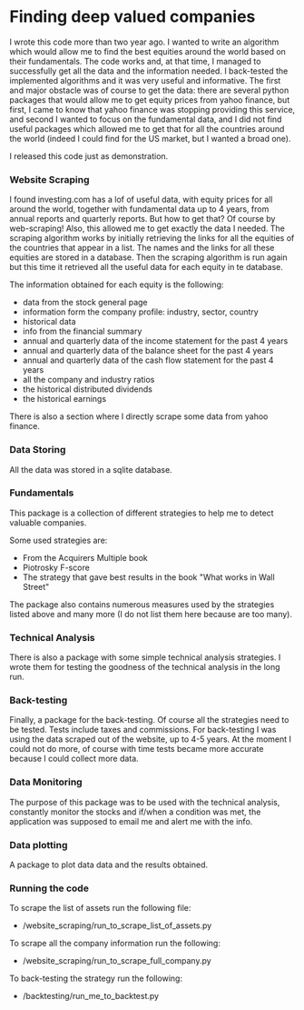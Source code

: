 # Finding deep valued companies

I wrote this code more than two year ago. I wanted to write an algorithm which would allow me to find the best equities 
around the world based on their fundamentals.
The code works and, at that time, I managed to successfully get all the data and the information needed. I back-tested 
the implemented algorithms and it was very useful and informative.
The first and major obstacle was of course to get the data: there are several python packages that would allow me
to get equity prices from yahoo finance, but first, I came to know that yahoo finance was stopping providing this
service, and second I wanted to focus on the fundamental data, and I did not find useful packages which allowed
me to get that for all the countries around the world (indeed I could find for the US market, but I wanted a broad one).

I released this code just as demonstration.

### Website Scraping

I found investing.com has a lof of useful data, with equity prices for all around the world,
together with fundamental data up to 4 years, from annual reports and quarterly reports. 
But how to get that? Of course by web-scraping! Also, this allowed me to get exactly the data I needed.
The scraping algorithm works by initially retrieving the links for all the equities of the countries that appear
in a list. The names and the links for all these equities are stored in a database.
Then the scraping algorithm is run again but this time it retrieved all the useful data for each equity in te database.

The information obtained for each equity is the following:

* data from the stock general page
* information form the company profile: industry, sector, country
* historical data
* info from the financial summary
* annual and quarterly data of the income statement for the past 4 years
* annual and quarterly data of the balance sheet for the past 4 years
* annual and quarterly data of the cash flow statement for the past 4 years
* all the company and industry ratios
* the historical distributed dividends
* the historical earnings

There is also a section where I directly scrape some data from yahoo finance.

### Data Storing

All the data was stored in a sqlite database.

### Fundamentals

This package is a collection of different strategies to help me to detect valuable companies.

Some used strategies are:
* From the Acquirers Multiple book
* Piotrosky F-score
* The strategy that gave best results in the book "What works in Wall Street"

The package also contains numerous measures used by the strategies listed above and many more (I do not list them here 
because are too many).

### Technical Analysis

There is also a package with some simple technical analysis strategies. I wrote them for testing the goodness of the 
technical analysis in the long run. 

### Back-testing

Finally, a package for the back-testing. Of course all the strategies need to be tested. Tests include taxes and 
commissions.
For back-testing I was using the data scraped out of the website, up to 4-5 years. 
At the moment I could not do more, of course with time tests became more accurate because I could collect more data.  

### Data Monitoring

The purpose of this package was to be used with the technical analysis, constantly monitor the stocks 
and if/when a condition was met, the application was supposed to email me and  alert me with the info.

### Data plotting

A package to plot data data and the results obtained.

### Running the code

To scrape the list of assets run the following file:
- /website_scraping/run_to_scrape_list_of_assets.py

To scrape all the company information run the following:
- /website_scraping/run_to_scrape_full_company.py

To back-testing the strategy run the following:
- /backtesting/run_me_to_backtest.py
